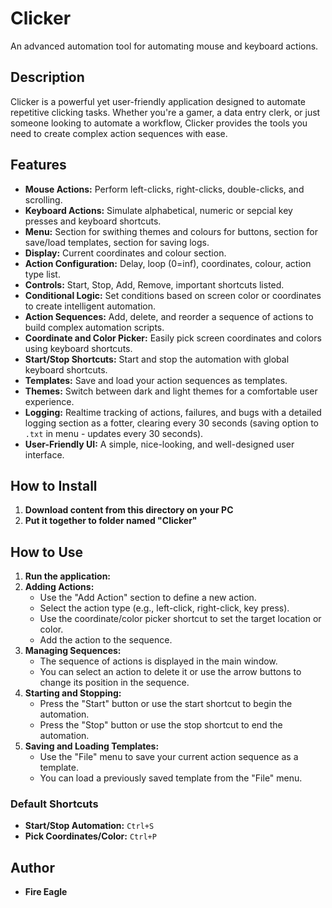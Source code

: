 # Clicker

An advanced automation tool for automating mouse and keyboard actions.

## Description

Clicker is a powerful yet user-friendly application designed to automate repetitive clicking tasks. Whether you're a gamer, a data entry clerk, or just someone looking to automate a workflow, Clicker provides the tools you need to create complex action sequences with ease.

## Features

*   **Mouse Actions:** Perform left-clicks, right-clicks, double-clicks, and scrolling.
*   **Keyboard Actions:** Simulate alphabetical, numeric or sepcial key presses and keyboard shortcuts.
*   **Menu:** Section for swithing themes and colours for buttons, section for save/load templates, section for saving logs.
*   **Display:** Current coordinates and colour section.
*   **Action Configuration:** Delay, loop (0=inf), coordinates, colour, action type list.
*   **Controls:** Start, Stop, Add, Remove, important shortcuts listed.
*   **Conditional Logic:** Set conditions based on screen color or coordinates to create intelligent automation.
*   **Action Sequences:** Add, delete, and reorder a sequence of actions to build complex automation scripts.
*   **Coordinate and Color Picker:** Easily pick screen coordinates and colors using keyboard shortcuts.
*   **Start/Stop Shortcuts:** Start and stop the automation with global keyboard shortcuts.
*   **Templates:** Save and load your action sequences as templates.
*   **Themes:** Switch between dark and light themes for a comfortable user experience.
*   **Logging:** Realtime tracking of actions, failures, and bugs with a detailed logging section as a fotter, clearing every 30 seconds (saving option to `.txt` in menu - updates every 30 seconds).
*   **User-Friendly UI:** A simple, nice-looking, and well-designed user interface.

## How to Install

1.  **Download content from this directory on your PC**
2.  **Put it together to folder named "Clicker"**

## How to Use

1.  **Run the application:**
2.  **Adding Actions:**
    *   Use the "Add Action" section to define a new action.
    *   Select the action type (e.g., left-click, right-click, key press).
    *   Use the coordinate/color picker shortcut to set the target location or color.
    *   Add the action to the sequence.
3.  **Managing Sequences:**
    *   The sequence of actions is displayed in the main window.
    *   You can select an action to delete it or use the arrow buttons to change its position in the sequence.
4.  **Starting and Stopping:**
    *   Press the "Start" button or use the start shortcut to begin the automation.
    *   Press the "Stop" button or use the stop shortcut to end the automation.
5.  **Saving and Loading Templates:**
    *   Use the "File" menu to save your current action sequence as a template.
    *   You can load a previously saved template from the "File" menu.

### Default Shortcuts

*   **Start/Stop Automation:** `Ctrl+S`
*   **Pick Coordinates/Color:** `Ctrl+P`

## Author

*   **Fire Eagle**
